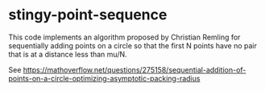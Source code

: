 # stingy-point-sequence

This code implements an algorithm proposed by Christian Remling for sequentially adding points on a circle so that the first N points have no pair that is at a distance less than mu/N.

See https://mathoverflow.net/questions/275158/sequential-addition-of-points-on-a-circle-optimizing-asymptotic-packing-radius

